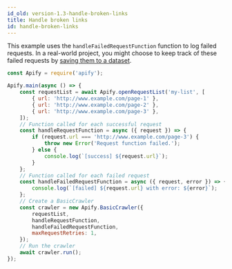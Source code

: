 ```yaml
---
id_old: version-1.3-handle-broken-links
title: Handle broken links
id: handle-broken-links
---
```


This example uses the `handleFailedRequestFunction` function to log failed requests. In a real-world project, you might choose to keep track of these
failed requests by [saving them to a dataset](add-data-to-dataset).

```javascript
const Apify = require('apify');

Apify.main(async () => {
    const requestList = await Apify.openRequestList('my-list', [
        { url: 'http://www.example.com/page-1' },
        { url: 'http://www.example.com/page-2' },
        { url: 'http://www.example.com/page-3' },
    ]);
    // Function called for each successful request
    const handleRequestFunction = async ({ request }) => {
        if (request.url === 'http://www.example.com/page-3') {
            throw new Error('Request function failed.');
        } else {
            console.log(`[success] ${request.url}`);
        }
    };
    // Function called for each failed request
    const handleFailedRequestFunction = async ({ request, error }) => {
        console.log(`[failed] ${request.url} with error: ${error}`);
    };
    // Create a BasicCrawler
    const crawler = new Apify.BasicCrawler({
        requestList,
        handleRequestFunction,
        handleFailedRequestFunction,
        maxRequestRetries: 1,
    });
    // Run the crawler
    await crawler.run();
});
```
